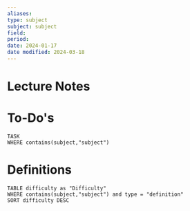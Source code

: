 ```yaml
---
aliases:
type: subject
subject: subject
field:
period:
date: 2024-01-17
date modified: 2024-03-18
---
```


# Lecture Notes



# To-Do's

```dataview
TASK
WHERE contains(subject,"subject")
```


# Definitions

```dataview
TABLE difficulty as "Difficulty"
WHERE contains(subject,"subject") and type = "definition"
SORT difficulty DESC
```
